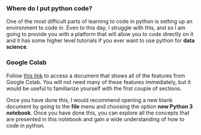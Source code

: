 ### Where do I put python code?  

One of the most difficult parts of learning to code in python is setting up an environment to code in.  Even to this day, I struggle with this, and so I am going to provide you with a platform that will allow you to code directly on it and it has some higher level tutorials if you ever want to use python for **data science**.  

### Google Colab

Follow [this link](https://colab.research.google.com/notebooks/basic_features_overview.ipynb) to access a document that shows all of the features from Google Colab.  You will not need many of these features immediately, but it would be useful to familiarize yourself with the first couple of sections.

Once you have done this, I would recommend opening a new blank document by going to the **file** menu and choosing the option **new Python 3 notebook**.  Once you have done this, you can explore all the concepts that are presented in this notebook and gain a wide understanding of how to code in python.
